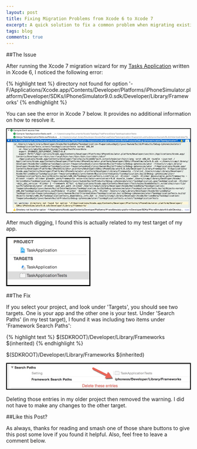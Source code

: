 ```yaml
---
layout: post
title: Fixing Migration Problems from Xcode 6 to Xcode 7
excerpt: A quick solution to fix a common problem when migrating existing Swift apps to Xcode 7.
tags: blog
comments: true
---
```


##The Issue

After running the Xcode 7 migration wizard for my [Tasks Application](https://github.com/mbcrump/TasksForSwiftWithPersistingData) written in Xcode 6, I noticed the following error: 

{% highlight text %}
directory not found for option '-F/Applications/Xcode.app/Contents/Developer/Platforms/iPhoneSimulator.platform/Developer/SDKs/iPhoneSimulator9.0.sdk/Developer/Library/Frameworks'
{% endhighlight %}

You can see the error in Xcode 7 below. It provides no additional information on how to resolve it. 

![image](/files/directorynotfounderror.jpg)

After much digging, I found this is actually related to my test target of my app. 

![image](/files/taskapptest.jpg)

##The Fix

If you select your project, and look under 'Targets', you should see two targets. One is your app and the other one is your test. Under 'Search Paths' (in my test target), I found it was including two items under 'Framework Search Paths':

{% highlight text %}
$(SDKROOT)/Developer/Library/Frameworks
$(inherited)
{% endhighlight %}

$(SDKROOT)/Developer/Library/Frameworks $(inherited)

![image](/files/searchpathentries.jpg)

Deleting those entries in my older project then removed the warning. I did not have to make any changes to the other target. 

##Like this Post?

As always, thanks for reading and smash one of those share buttons to give this post some love if you found it helpful. Also, feel free to leave a comment below. 

